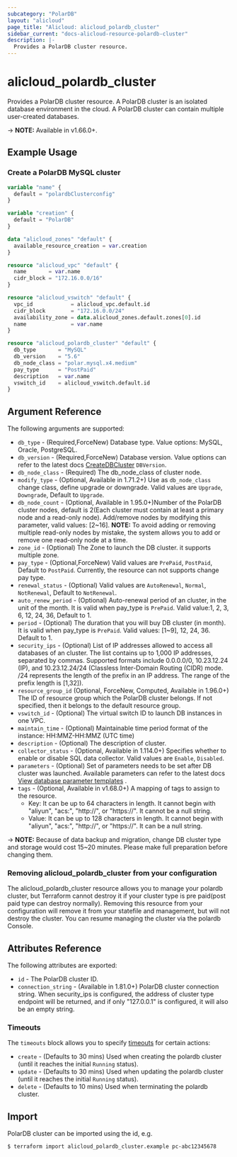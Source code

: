 ```yaml
---
subcategory: "PolarDB"
layout: "alicloud"
page_title: "Alicloud: alicloud_polardb_cluster"
sidebar_current: "docs-alicloud-resource-polardb-cluster"
description: |-
  Provides a PolarDB cluster resource.
---
```


# alicloud\_polardb\_cluster

Provides a PolarDB cluster resource. A PolarDB cluster is an isolated database
environment in the cloud. A PolarDB cluster can contain multiple user-created
databases.

-> **NOTE:** Available in v1.66.0+.

## Example Usage

### Create a PolarDB MySQL cluster

```terraform
variable "name" {
  default = "polardbClusterconfig"
}

variable "creation" {
  default = "PolarDB"
}

data "alicloud_zones" "default" {
  available_resource_creation = var.creation
}

resource "alicloud_vpc" "default" {
  name       = var.name
  cidr_block = "172.16.0.0/16"
}

resource "alicloud_vswitch" "default" {
  vpc_id            = alicloud_vpc.default.id
  cidr_block        = "172.16.0.0/24"
  availability_zone = data.alicloud_zones.default.zones[0].id
  name              = var.name
}

resource "alicloud_polardb_cluster" "default" {
  db_type       = "MySQL"
  db_version    = "5.6"
  db_node_class = "polar.mysql.x4.medium"
  pay_type      = "PostPaid"
  description   = var.name
  vswitch_id    = alicloud_vswitch.default.id
}
```

## Argument Reference

The following arguments are supported:

* `db_type` - (Required,ForceNew) Database type. Value options: MySQL, Oracle, PostgreSQL.
* `db_version` - (Required,ForceNew) Database version. Value options can refer to the latest docs [CreateDBCluster](https://help.aliyun.com/document_detail/98169.html) `DBVersion`.
* `db_node_class` - (Required) The db_node_class of cluster node.
* `modify_type` - (Optional, Available in 1.71.2+) Use as `db_node_class` change class, define upgrade or downgrade. Valid values are `Upgrade`, `Downgrade`, Default to `Upgrade`.
* `db_node_count` - (Optional, Available in 1.95.0+)Number of the PolarDB cluster nodes, default is 2(Each cluster must contain at least a primary node and a read-only node). Add/remove nodes by modifying this parameter, valid values: [2~16].
    **NOTE:** To avoid adding or removing multiple read-only nodes by mistake, the system allows you to add or remove one read-only node at a time.
* `zone_id` - (Optional) The Zone to launch the DB cluster. it supports multiple zone.
* `pay_type` - (Optional,ForceNew) Valid values are `PrePaid`, `PostPaid`, Default to `PostPaid`. Currently, the resource can not supports change pay type.
* `renewal_status` - (Optional) Valid values are `AutoRenewal`, `Normal`, `NotRenewal`, Default to `NotRenewal`.
* `auto_renew_period` - (Optional) Auto-renewal period of an cluster, in the unit of the month. It is valid when pay_type is `PrePaid`. Valid value:1, 2, 3, 6, 12, 24, 36, Default to 1.
* `period` - (Optional) The duration that you will buy DB cluster (in month). It is valid when pay_type is `PrePaid`. Valid values: [1~9], 12, 24, 36. Default to 1.
* `security_ips` - (Optional) List of IP addresses allowed to access all databases of an cluster. The list contains up to 1,000 IP addresses, separated by commas. Supported formats include 0.0.0.0/0, 10.23.12.24 (IP), and 10.23.12.24/24 (Classless Inter-Domain Routing (CIDR) mode. /24 represents the length of the prefix in an IP address. The range of the prefix length is [1,32]).
* `resource_group_id` (Optional, ForceNew, Computed, Available in 1.96.0+) The ID of resource group which the PolarDB cluster belongs. If not specified, then it belongs to the default resource group.
* `vswitch_id` - (Optional) The virtual switch ID to launch DB instances in one VPC.
* `maintain_time` - (Optional) Maintainable time period format of the instance: HH:MMZ-HH:MMZ (UTC time)
* `description` - (Optional) The description of cluster.
* `collector_status` - (Optional, Available in 1.114.0+) Specifies whether to enable or disable SQL data collector. Valid values are `Enable`, `Disabled`.
* `parameters` - (Optional) Set of parameters needs to be set after DB cluster was launched. Available parameters can refer to the latest docs [View database parameter templates](https://www.alibabacloud.com/help/doc-detail/98122.htm) .
* `tags` - (Optional, Available in v1.68.0+) A mapping of tags to assign to the resource.
    - Key: It can be up to 64 characters in length. It cannot begin with "aliyun", "acs:", "http://", or "https://". It cannot be a null string.
    - Value: It can be up to 128 characters in length. It cannot begin with "aliyun", "acs:", "http://", or "https://". It can be a null string.

-> **NOTE:** Because of data backup and migration, change DB cluster type and storage would cost 15~20 minutes. Please make full preparation before changing them.

### Removing alicloud_polardb_cluster from your configuration
 
The alicloud_polardb_cluster resource allows you to manage your polardb cluster, but Terraform cannot destroy it if your cluster type is pre paid(post paid type can destroy normally). Removing this resource from your configuration will remove it from your statefile and management, but will not destroy the cluster. You can resume managing the cluster via the polardb Console.
 
## Attributes Reference

The following attributes are exported:

* `id` - The PolarDB cluster ID.
* `connection_string` - (Available in 1.81.0+) PolarDB cluster connection string. When security_ips is configured, the address of cluster type endpoint will be returned, and if only "127.0.0.1" is configured, it will also be an empty string.

### Timeouts

The `timeouts` block allows you to specify [timeouts](https://www.terraform.io/docs/configuration-0-11/resources.html#timeouts) for certain actions:

* `create` - (Defaults to 30 mins) Used when creating the polardb cluster (until it reaches the initial `Running` status). 
* `update` - (Defaults to 30 mins) Used when updating the polardb cluster (until it reaches the initial `Running` status). 
* `delete` - (Defaults to 10 mins) Used when terminating the polardb cluster. 

## Import

PolarDB cluster can be imported using the id, e.g.

```
$ terraform import alicloud_polardb_cluster.example pc-abc12345678
```